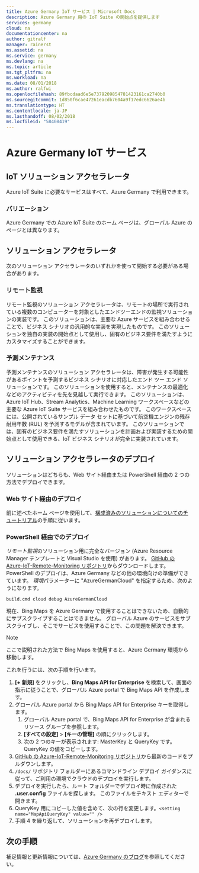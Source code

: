 ```yaml
---
title: Azure Germany IoT サービス | Microsoft Docs
description: Azure Germany 用の IoT Suite の開始点を提供します
services: germany
cloud: na
documentationcenter: na
author: gitralf
manager: rainerst
ms.assetid: na
ms.service: germany
ms.devlang: na
ms.topic: article
ms.tgt_pltfrm: na
ms.workload: na
ms.date: 08/01/2018
ms.author: ralfwi
ms.openlocfilehash: 89fbcdaad6e5e7379209854781423161ca2740b0
ms.sourcegitcommit: 1d850f6cae47261eacdb7604a9f17edc6626ae4b
ms.translationtype: HT
ms.contentlocale: ja-JP
ms.lasthandoff: 08/02/2018
ms.locfileid: "58408419"
---
```

# <a name="azure-germany-iot-services"></a>Azure Germany IoT サービス

## <a name="iot-solution-accelerators"></a>IoT ソリューション アクセラレータ
Azure IoT Suite に必要なサービスはすべて、Azure Germany で利用できます。 

### <a name="variations"></a>バリエーション
Azure Germany での Azure IoT Suite のホーム ページは、グローバル Azure のページとは異なります。

## <a name="solution-accelerators"></a>ソリューション アクセラレータ
次のソリューション アクセラレータのいずれかを使って開始する必要がある場合があります。 

### <a name="remote-monitoring"></a>リモート監視
リモート監視のソリューション アクセラレータは、リモートの場所で実行されている複数のコンピューターを対象としたエンドツーエンドの監視ソリューションの実装です。 このソリューションは、主要な Azure サービスを組み合わせることで、ビジネス シナリオの汎用的な実装を実現したものです。 このソリューションを独自の実装の開始点として使用し、固有のビジネス要件を満たすようにカスタマイズすることができます。

### <a name="predictive-maintenance"></a>予測メンテナンス
予測メンテナンスのソリューション アクセラレータは、障害が発生する可能性があるポイントを予測するビジネス シナリオに対応したエンド ツー エンド ソリューションです。 このソリューションを使用すると、メンテナンスの最適化などのアクティビティを先を見越して実行できます。 このソリューションは、Azure IoT Hub、Stream Analytics、Machine Learning ワークスペースなどの主要な Azure IoT Suite サービスを組み合わせたものです。 このワークスペースには、公開されているサンプル データ セットに基づいて航空機エンジンの残存耐用年数 (RUL) を予測するモデルが含まれています。 このソリューションでは、固有のビジネス要件を満たすソリューションを計画および実装するための開始点として使用できる、IoT ビジネス シナリオが完全に実装されています。


## <a name="deploying-the-solution-accelerator"></a>ソリューション アクセラレータのデプロイ

ソリューションはどちらも、Web サイト経由または PowerShell 経由の 2 つの方法でデプロイできます。

### <a name="deploy-via-website"></a>Web サイト経由のデプロイ

前に述べたホーム ページを使用して、[構成済みのソリューションについてのチュートリアル](../iot-accelerators/iot-accelerators-remote-monitoring-explore.md)の手順に従います。

### <a name="deploy-via-powershell"></a>PowerShell 経由でのデプロイ

*リモート監視*のソリューション用に完全なバージョン (Azure Resource Manager テンプレートと Visual Studio を使用) があります。 [GitHub の Azure-IoT-Remote-Monitoring リポジトリ](https://github.com/Azure/azure-iot-remote-monitoring)からダウンロードします。 PowerShell のデプロイは、Azure Germany などの他の環境向けの準備ができています。 *環境*パラメーターに "AzureGermanCloud" を指定するため、次のようになります。

    build.cmd cloud debug AzureGermanCloud

現在、Bing Maps を Azure Germany で使用することはできないため、自動的にサブスクライブすることはできません。 グローバル Azure のサービスをサブスクライブし、そこでサービスを使用することで、この問題を解決できます。 

> [!NOTE]
> ここで説明された方法で Bing Maps を使用すると、Azure Germany 環境から移動します。

これを行うには、次の手順を行います。

1. **[+ 新規]** をクリックし、**Bing Maps API for Enterprise** を検索して、画面の指示に従うことで、グローバル Azure portal で Bing Maps API を作成します。
2. グローバル Azure portal から Bing Maps API for Enterprise キーを取得します。 
    1. グローバル Azure portal で、Bing Maps API for Enterprise が含まれるリソース グループを参照します。
    2. **[すべての設定]** > **[キーの管理]** の順にクリックします。 
    3. 次の 2 つのキーが表示されます: MasterKey と QueryKey です。 QueryKey の値をコピーします。
3. [GitHub の Azure-IoT-Remote-Monitoring リポジトリ](https://github.com/Azure/azure-iot-remote-monitoring)から最新のコードをプルダウンします。
4. `/docs/` リポジトリ フォルダーにあるコマンドライン デプロイ ガイダンスに従って、ご利用の環境でクラウドのデプロイを実行します。 
5. デプロイを実行したら、ルート フォルダーでデプロイ時に作成された **.user.config** ファイルを探します。 このファイルをテキスト エディターで開きます。 
6. QueryKey 用にコピーした値を含めて、次の行を変更します。`<setting name="MapApiQueryKey" value="" />`
7. 手順 4 を繰り返して、ソリューションを再デプロイします。
 


## <a name="next-steps"></a>次の手順
補足情報と更新情報については、[Azure Germany のブログ](https://blogs.msdn.microsoft.com/azuregermany/)を参照してください。

